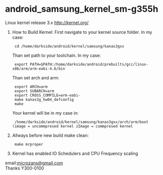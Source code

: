# android_samsung_kernel_sm-g355h
  Linux kernel release 3.x <http://kernel.org/>

1. How to Build Kernel:
	First navigate to your kernel source folder. In my case:

		cd /home/darkside/android/kernel/samsung/kanas3gxx
		
	Than set path to your toolchain. In my case:
	
		export PATH=$PATH:/home/darkside/android/prebuilts/gcc/linux-x86/arm/arm-eabi-4.6/bin
		
	Than set arch and arm:
	
		export ARCH=arm
		export SUBARCH=arm
		export CROSS_COMPILE=arm-eabi-
		make kanas3g_hw04_defconfig
		make
		
	Your kernel will be in my case in:
	
		/home/darkside/android/kernel/samsung/kanas3gxx/arch/arm/boot (image = uncommpresed kernel zImage = commpresed kernel
	
	
2. Allways before new build make clean:

		make mrproper
		
    
3. Kernel has enabled IO Schedulers and CPU Frequency scaling

email:microzans@gmail.com         
Thanks Y300-0100
